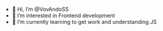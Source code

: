 - 👋 Hi, I’m @VovAndoSS
- 👀 I’m interested in Frontend development
- 🌱 I’m currently learning to get work and understanding  JS

<!---
VovAndoSS/VovAndoSS is a ✨ special ✨ repository because its `README.md` (this file) appears on your GitHub profile.
You can click the Preview link to take a look at your changes.
--->
